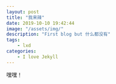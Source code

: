 ```yaml
---
layout: post
title: "我来辣"
date: 2019-10-10 19:42:44
image: "/assets/img/"
description: "First blog but 什么都没有"
tags:
    - lxd
categories:
    - I love Jekyll
---
```


嘿嘿！
